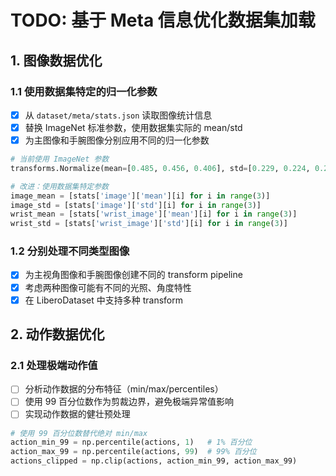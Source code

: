 # TODO: 基于 Meta 信息优化数据集加载

## 1. 图像数据优化

### 1.1 使用数据集特定的归一化参数
- [X] 从 `dataset/meta/stats.json` 读取图像统计信息
- [X] 替换 ImageNet 标准参数，使用数据集实际的 mean/std
- [X] 为主图像和手腕图像分别应用不同的归一化参数

```python
# 当前使用 ImageNet 参数
transforms.Normalize(mean=[0.485, 0.456, 0.406], std=[0.229, 0.224, 0.225])

# 改进：使用数据集特定参数
image_mean = [stats['image']['mean'][i] for i in range(3)]
image_std = [stats['image']['std'][i] for i in range(3)]
wrist_mean = [stats['wrist_image']['mean'][i] for i in range(3)]
wrist_std = [stats['wrist_image']['std'][i] for i in range(3)]
```

### 1.2 分别处理不同类型图像
- [X] 为主视角图像和手腕图像创建不同的 transform pipeline
- [X] 考虑两种图像可能有不同的光照、角度特性
- [X] 在 LiberoDataset 中支持多种 transform

## 2. 动作数据优化

### 2.1 处理极端动作值
- [ ] 分析动作数据的分布特征（min/max/percentiles）
- [ ] 使用 99 百分位数作为剪裁边界，避免极端异常值影响
- [ ] 实现动作数据的健壮预处理

```python
# 使用 99 百分位数替代绝对 min/max
action_min_99 = np.percentile(actions, 1)   # 1% 百分位
action_max_99 = np.percentile(actions, 99)  # 99% 百分位
actions_clipped = np.clip(actions, action_min_99, action_max_99)
```